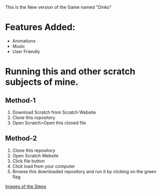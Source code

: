 This is the New version of the Game named "Dinko"

# Features Added:
<ul>
    <li>Animations</li>
    <li>Music</li>
    <li>User Friendly</li>
</ul>

# Running this and other scratch subjects of mine.
<h2>Method-1</h2>
<ol>
    <li>Download Scratch from Scratch Website
    <li>Clone this ropository
    <li>Open Scratch>Open this cloned file
</ol>
<h2>Method-2</h2>
<ol>
    <li>Clone this repository
    <li>Open Scratch Website
    <li>Click file button
    <li>Click load from your computer
    <li>Browse this downloaded repository and run it by clicking on the green flag
</ol>
<a href="https://photos.app.goo.gl/uTYxbGg92RbbwD3W8">Images of the Steps</a>
